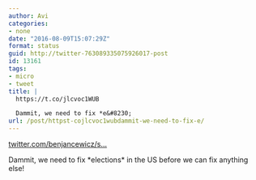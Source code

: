 ```yaml
---
author: Avi
categories:
- none
date: "2016-08-09T15:07:29Z"
format: status
guid: http://twitter-763089335075926017-post
id: 13161
tags:
- micro
- tweet
title: |
  https://t.co/jlcvoc1WUB

  Dammit, we need to fix *e&#8230;
url: /post/httpst-cojlcvoc1wubdammit-we-need-to-fix-e/
---
```

[twitter.com/benjancewicz/s…](https://twitter.com/benjancewicz/status/762891591191257089)

Dammit, we need to fix \*elections\* in the US before we can fix anything else!